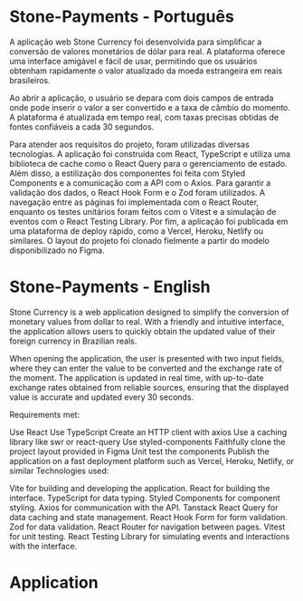 # Stone-Payments - Português

A aplicação web Stone Currency foi desenvolvida para simplificar a conversão de valores monetários de dólar para real. A plataforma oferece uma interface amigável e fácil de usar, permitindo que os usuários obtenham rapidamente o valor atualizado da moeda estrangeira em reais brasileiros.

Ao abrir a aplicação, o usuário se depara com dois campos de entrada onde pode inserir o valor a ser convertido e a taxa de câmbio do momento. A plataforma é atualizada em tempo real, com taxas precisas obtidas de fontes confiáveis a cada 30 segundos.

Para atender aos requisitos do projeto, foram utilizadas diversas tecnologias. A aplicação foi construída com React, TypeScript e utiliza uma biblioteca de cache como o React Query para o gerenciamento de estado. Além disso, a estilização dos componentes foi feita com Styled Components e a comunicação com a API com o Axios. Para garantir a validação dos dados, o React Hook Form e o Zod foram utilizados. A navegação entre as páginas foi implementada com o React Router, enquanto os testes unitários foram feitos com o Vitest e a simulação de eventos com o React Testing Library. Por fim, a aplicação foi publicada em uma plataforma de deploy rápido, como a Vercel, Heroku, Netlify ou similares. O layout do projeto foi clonado fielmente a partir do modelo disponibilizado no Figma.

# Stone-Payments - English

Stone Currency is a web application designed to simplify the conversion of monetary values from dollar to real. With a friendly and intuitive interface, the application allows users to quickly obtain the updated value of their foreign currency in Brazilian reals.

When opening the application, the user is presented with two input fields, where they can enter the value to be converted and the exchange rate of the moment. The application is updated in real time, with up-to-date exchange rates obtained from reliable sources, ensuring that the displayed value is accurate and updated every 30 seconds.

Requirements met:

Use React
Use TypeScript
Create an HTTP client with axios
Use a caching library like swr or react-query
Use styled-components
Faithfully clone the project layout provided in Figma
Unit test the components
Publish the application on a fast deployment platform such as Vercel, Heroku, Netlify, or similar
Technologies used:

Vite for building and developing the application.
React for building the interface.
TypeScript for data typing.
Styled Components for component styling.
Axios for communication with the API.
Tanstack React Query for data caching and state management.
React Hook Form for form validation.
Zod for data validation.
React Router for navigation between pages.
Vitest for unit testing.
React Testing Library for simulating events and interactions with the interface.



# Application


